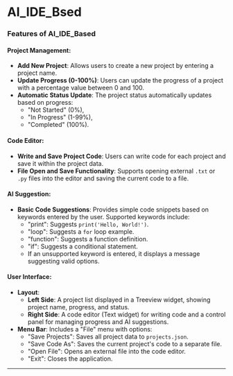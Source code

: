 # AI_IDE_Bsed


### Features of AI_IDE_Based

#### Project Management:
- **Add New Project**: Allows users to create a new project by entering a project name.
- **Update Progress (0-100%)**: Users can update the progress of a project with a percentage value between 0 and 100.
- **Automatic Status Update**: The project status automatically updates based on progress:
  - "Not Started" (0%),
  - "In Progress" (1-99%),
  - "Completed" (100%).

#### Code Editor:
- **Write and Save Project Code**: Users can write code for each project and save it within the project data.
- **File Open and Save Functionality**: Supports opening external `.txt` or `.py` files into the editor and saving the current code to a file.

#### AI Suggestion:
- **Basic Code Suggestions**: Provides simple code snippets based on keywords entered by the user. Supported keywords include:
  - "print": Suggests `print('Hello, World!')`.
  - "loop": Suggests a `for` loop example.
  - "function": Suggests a function definition.
  - "if": Suggests a conditional statement.
  - If an unsupported keyword is entered, it displays a message suggesting valid options.

#### User Interface:
- **Layout**: 
  - **Left Side**: A project list displayed in a Treeview widget, showing project name, progress, and status.
  - **Right Side**: A code editor (Text widget) for writing code and a control panel for managing progress and AI suggestions.
- **Menu Bar**: Includes a "File" menu with options:
  - "Save Projects": Saves all project data to `projects.json`.
  - "Save Code As": Saves the current project's code to a separate file.
  - "Open File": Opens an external file into the code editor.
  - "Exit": Closes the application.

---
